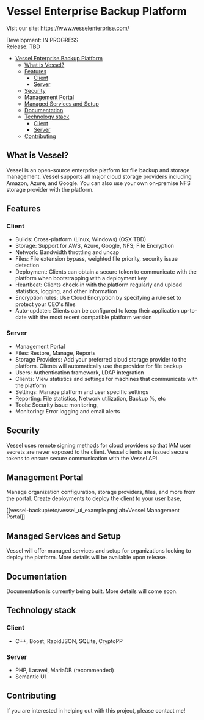 # Vessel Enterprise Backup Platform

Visit our site:
https://www.vesselenterprise.com/

Development: IN PROGRESS  
Release: TBD

- [Vessel Enterprise Backup Platform](#vessel-enterprise-backup-platform)
  * [What is Vessel?](#what-is-vessel-)
  * [Features](#features)
    + [Client](#client)
    + [Server](#server)
  * [Security](#security)
  * [Management Portal](#management-portal)
  * [Managed Services and Setup](#managed-services-and-setup)
  * [Documentation](#documentation)
  * [Technology stack](#technology-stack)
    + [Client](#client-1)
    + [Server](#server-1)
  * [Contributing](#contributing)

## What is Vessel?

Vessel is an open-source enterprise platform for file backup and storage management. Vessel supports all major cloud storage providers including Amazon, Azure, and Google. You can also use your own on-premise NFS storage provider with the platform.

## Features

### Client
* Builds: Cross-platform (Linux, Windows) (OSX TBD)
* Storage: Support for AWS, Azure, Google, NFS; File Encryption
* Network: Bandwidth throttling and uncap
* Files: File extension bypass, weighted file priority, security issue detection
* Deployment: Clients can obtain a secure token to communicate with the platform when bootstrapping with a deployment key
* Heartbeat: Clients check-in with the platform regularly and upload statistics, logging, and other information
* Encryption rules: Use Cloud Encryption by specifying a rule set to protect your CEO's files
* Auto-updater: Clients can be configured to keep their application up-to-date with the most recent compatible platform version

### Server
* Management Portal
* Files: Restore, Manage, Reports
* Storage Providers: Add your preferred cloud storage provider to the platform. Clients will automatically use the provider for file backup
* Users: Authentication framework, LDAP integration
* Clients: View statistics and settings for machines that communicate with the platform
* Settings: Manage platform and user specific settings
* Reporting: File statistics, Network utilization, Backup %, etc
* Tools: Security issue monitoring,
* Monitoring: Error logging and email alerts

## Security

Vessel uses remote signing methods for cloud providers so that IAM user secrets are never exposed to the client. Vessel clients are issued secure tokens to ensure secure communication with the Vessel API.

## Management Portal

Manage organization configuration, storage providers, files, and more from the portal. Create deployments to deploy the client to your user base,

[[vessel-backup/etc/vessel_ui_example.png|alt=Vessel Management Portal]]

## Managed Services and Setup

Vessel will offer managed services and setup for organizations looking to deploy the platform. More details will be available upon release.

## Documentation

Documentation is currently being built. More details will come soon.

## Technology stack

### Client
* C++, Boost, RapidJSON, SQLite, CryptoPP

### Server
* PHP, Laravel, MariaDB (recommended)
* Semantic UI

## Contributing

If you are interested in helping out with this project, please contact me!
